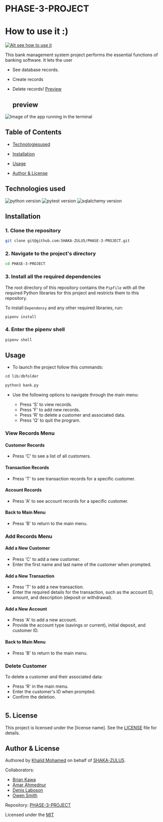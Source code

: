 # PHASE-3-PROJECT

#  How to use it  :)

[![Alt see how to use it ](https://i.postimg.cc/4ygX60Cx/Screencast-from-2023-12-15-01-28-56.gif)](Link_URL)


This bank management system project  performs the essential functions of banking software. It lets the user
* See database records.
* Create records
* Delete records!
[Preview](https://ibb.co/fQymvmn)


   ## preview
<img src="https://i.ibb.co/zNBKJK7/Screenshot-from-2023-12-15-01-28-03.png" alt="Image of the app running in the terminal" title="Money Fantasy">



     
## Table of Contents
- [Technologiesused](#technologiesused)
- [Installation](#installation)
- [Usage](#usage)

- [Author & License](#author--license)

## Technologies used
![python version](https://img.shields.io/badge/python-3.11.0+-re.svg)
![pytest version](https://img.shields.io/badge/pytest-7.2.4+-cyan.svg)
![sqlalchemy version](https://img.shields.io/badge/sqlalchemy-2.1%2B-blue.svg)


## Installation

### 1. Clone the repository

```bash
git clone git@github.com:SHAKA-ZULU5/PHASE-3-PROJECT.git
```

### 2. Navigate to the project's directory

```bash
cd PHASE-3-PROJECT
```

### 3. Install all the required dependencies

The root directory of this repository contains the `Pipfile` with all the required Python libraries for this project and restricts them to this repository.

To install `Dependensy` and any other required libraries, run:

```python
pipenv install
```

### 4. Enter the pipenv shell

```python
pipenv shell
```


## Usage
* To launch the project follow this commands:
```python
cd lib/dbfolder
```
```python
python3 bank.py
```

- Use the following options to navigate through the main menu:

   - Press 'S' to view records.
   - Press 'F' to add new records.
   - Press 'R' to delete a customer and associated data.
   - Press 'Q' to quit the program.

### View Records Menu

#### Customer Records

- Press 'C' to see a list of all customers.

#### Transaction Records

- Press 'T' to see transaction records for a specific customer.

#### Account Records

- Press 'A' to see account records for a specific customer.

#### Back to Main Menu

- Press 'B' to return to the main menu.

### Add Records Menu

#### Add a New Customer

- Press 'C' to add a new customer.
- Enter the first name and last name of the customer when prompted.

#### Add a New Transaction

- Press 'T' to add a new transaction.
- Enter the required details for the transaction, such as the account ID, amount, and description (deposit or withdrawal).

#### Add a New Account

- Press 'A' to add a new account.
- Provide the account type (savings or current), initial deposit, and customer ID.

#### Back to Main Menu

- Press 'B' to return to the main menu.

### Delete Customer

To delete a customer and their associated data:

- Press 'R' in the main menu.
- Enter the customer's ID when prompted.
- Confirm the deletion.

#
## 5. License

This project is licensed under the [license name]. See the [LICENSE](LICENSE) file for details.



## Author & License

Authored by [Khalid Mohamed](https://github.com/khalid0310) on behalf of [SHAKA-ZULU5](https://github.com/SHAKA-ZULU5).

Collaborators:
- [Brian Kawa](https://github.com/briankawa)
- [Amar Ahmednur](https://github.com/amaar7)
- [Denis Laboson](https://github.com/Laboso2023)
- [Owen Smith](https://github.com/mwangiowen)

Repository: [PHASE-3-PROJECT](https://github.com/SHAKA-ZULU5/PHASE-3-PROJECT)


Licensed under the [MIT](https://choosealicense.com/licenses/mit/)


